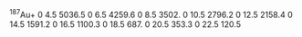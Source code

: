 $^{187}$Au+
0 4.5 5036.5
0 6.5 4259.6
0 8.5 3502.
0 10.5 2796.2
0 12.5 2158.4
0 14.5 1591.2
0 16.5 1100.3
0 18.5 687.
0 20.5 353.3
0 22.5 120.5
